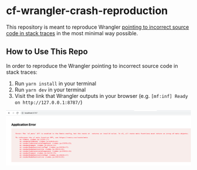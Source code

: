 # cf-wrangler-crash-reproduction

This repository is meant to reproduce Wrangler
[pointing to incorrect source code in stack traces](https://github.com/cloudflare/workers-sdk/issues/3383)
in the most minimal way possible.

## How to Use This Repo

In order to reproduce the Wrangler pointing to incorrect source code in stack traces:

1. Run `yarn install` in your terminal
2. Run `yarn dev` in your terminal
3. Visit the link that Wrangler outputs in your browser (e.g. `[mf:inf] Ready on http://127.0.0.1:8787/`)

![Example stack trace](./example-stack-trace.png)

